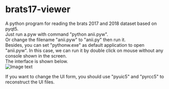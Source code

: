 # brats17-viewer
A python program for reading the brats 2017 and 2018 dataset based on pyqt5.  
Just run a.pyw with command "python anii.pyw".  
Or change the filename "anii.pyw" to "anii.py" then run it.  
Besides, you can set "pythonw.exe" as default application to open "anii.pyw". In this case, we can run it by double click on mouse without any console shown in the screen.  
The interface is shown below.  
![Image text](https://github.com/ihuanggh/brats17-viewer/blob/master/source/interface.png)

If you want to change the UI form, you should use "pyuic5" and "pyrcc5" to reconstruct the UI files.
